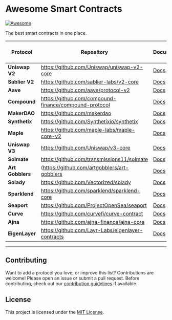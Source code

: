 # Awesome Smart Contracts

[![Awesome](https://awesome.re/badge.svg)](https://awesome.re)

The best smart contracts in one place. 

| Protocol       | Repository                                                              | Documentation                                                              | The Bytecode Episode |
|----------------|-------------------------------------------------------------------------|----------------------------------------------------------------------------|----------------------|
| **Uniswap V2** | https://github.com/Uniswap/uniswap-v2-core                    | [Docs](https://docs.uniswap.org/)                                           | N/A                  |
| **Sablier V2** | https://github.com/sablier-labs/v2-core                    | [Docs](https://docs.sablier.com)                                            | [Youtube](https://www.youtube.com/watch?v=Mh0akz5ybZ8&t=11s&ab_channel=shafu)                  |
| **Aave**       | https://github.com/aave/protocol-v2                           | [Docs](https://docs.aave.com/)                                              | N/A                  |
| **Compound**   | https://github.com/compound-finance/compound-protocol         | [Docs](https://compound.finance/docs)                                       | N/A                  |
| **MakerDAO**   | https://github.com/makerdao                                  | [Docs](https://docs.makerdao.com/)                                          | N/A                  |
| **Synthetix**  | https://github.com/Synthetixio/synthetix                      | [Docs](https://docs.synthetix.io/)                                          | N/A                  |
| **Maple**      | https://github.com/maple-labs/maple-core-v2                   | [Docs](https://docs.maple.finance/)                                         | [Youtube](https://www.youtube.com/watch?v=nG_QTMGVL3U&t=2358s&ab_channel=shafu)                  |
| **Uniswap V3** | https://github.com/Uniswap/v3-core                            | [Docs](https://docs.uniswap.org/protocol/V3/introduction)                   | N/A                  |
| **Solmate**    | https://github.com/transmissions11/solmate                    | [Docs](https://github.com/transmissions11/solmate#readme)                   | N/A                  |
| **Art Gobblers**|(https://github.com/artgobblers/art-gobblers                  | [Docs](https://www.paradigm.xyz/2022/09/art-gobblers)                       | N/A                  |
| **Solady**     | https://github.com/Vectorized/solady                          | [Docs](https://github.com/Vectorized/solady#readme)                         | N/A                  |
| **Sparklend**  | https://github.com/sparklend/sparklend-core                   | [Docs](https://docs.sparklend.com/)                                         | N/A                  |
| **Seaport**    | https://github.com/ProjectOpenSea/seaport                     | [Docs](https://docs.opensea.io/v2.0/reference/seaport-overview)             | [Youtube](https://www.youtube.com/watch?v=mvRrRV_eNLQ&ab_channel=shafu)                  |
| **Curve**      | https://github.com/curvefi/curve-contract                     | [Docs](https://docs.curve.fi/)                                              | N/A                  |
| **Ajna**       | https://github.com/ajna-finance/ajna-core                     | [Docs](https://docs.ajna.finance/)                                           | N/A                  |
| **EigenLayer** | https://github.com/Layr-Labs/eigenlayer-contracts             | [Docs](https://docs.eigenlayer.xyz)                                          | N/A                  |

---

## Contributing

Want to add a protocol you love, or improve this list? Contributions are welcome! Please open an issue or submit a pull request. Before contributing, check out our [contribution guidelines](CONTRIBUTING.md) if available.

## License

This project is licensed under the [MIT License](LICENSE).